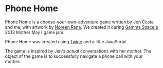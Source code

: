 Phone Home
==========

Phone Home is a choose-your-own-adventure game written by [Jen Costa](https://twitter.com/teamstersub) and me, with artwork by [Noreen Rana](https://twitter.com/neomonki). We created it during [Gamma Space's](https://bentomiso.com/) 2013 Mother May I game jam.

Phone Home was created using [Twine](http://www.gimcrackd.com/etc/src/) and a little JavaScript.

The game is inspired by Jen's *actual* conversations with her mother. The object of the game is to successfully navigate a phone call with your mother.
